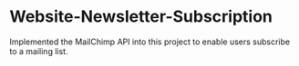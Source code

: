 # Website-Newsletter-Subscription
Implemented the MailChimp API into this project to enable users subscribe to a mailing list.
